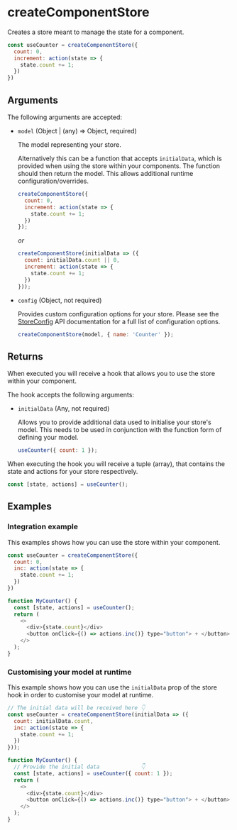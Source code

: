 # createComponentStore

Creates a store meant to manage the state for a component.

```javascript
const useCounter = createComponentStore({
  count: 0,
  increment: action(state => {
    state.count += 1;
  })
})
```

## Arguments

The following arguments are accepted:

  - `model` (Object | (any) => Object, required)

    The model representing your store.

    Alternatively this can be a function that accepts `initialData`, which is provided when using the store within your components. The function should then return the model. This allows additional runtime configuration/overrides.

    ```javascript
    createComponentStore({
      count: 0,
      increment: action(state => {
        state.count += 1;
      })
    });
    ```

    _or_

    ```javascript
    createComponentStore(initialData => ({
      count: initialData.count || 0,
      increment: action(state => {
        state.count += 1;
      })
    }));
    ```

  - `config` (Object, not required)

    Provides custom configuration options for your store. Please see the [StoreConfig](#StoreConfig) API documentation for a full list of configuration options.

    ```javascript
    createComponentStore(model, { name: 'Counter' });
    ```

## Returns

When executed you will receive a hook that allows you to use the store within your component.

The hook accepts the following arguments:

 - `initialData` (Any, not required)

   Allows you to provide additional data used to initialise your store's model.  This needs to be used in conjunction with the function form of defining your  model.

   ```javascript
   useCounter({ count: 1 });
   ```

When executing the hook you will receive a tuple (array), that contains the
state and actions for your store respectively.

```javascript
const [state, actions] = useCounter();
```

## Examples

### Integration example

This examples shows how you can use the store within your component.

```javascript
const useCounter = createComponentStore({
  count: 0,
  inc: action(state => {
    state.count += 1;
  })
})

function MyCounter() {
  const [state, actions] = useCounter();
  return (
    <>
      <div>{state.count}</div>
      <button onClick={() => actions.inc()} type="button"> + </button>
    </>
  );
}
```

### Customising your model at runtime

This example shows how you can use the `initialData` prop of the store hook in order to customise your model at runtime.

```javascript
// The initial data will be received here 👇
const useCounter = createComponentStore(initialData => ({
  count: initialData.count,
  inc: action(state => {
    state.count += 1;
  })
}));

function MyCounter() {
  // Provide the initial data             👇
  const [state, actions] = useCounter({ count: 1 });
  return (
    <>
      <div>{state.count}</div>
      <button onClick={() => actions.inc()} type="button"> + </button>
    </>
  );
}
```

